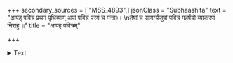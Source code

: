 +++
secondary_sources = [ "MSS_4893",]
jsonClass = "Subhaashita"
text = "आपह् पवित्रं प्रथमं पृथिव्याम् अपां पवित्रं परमं च मन्त्राः।  \nतेषां च सामर्ग्यजुषां पवित्रं महर्षयो व्याकरणं निराहुः॥"
title = "आपह् पवित्रम्"

+++

<details><summary>Text</summary>

आपह् पवित्रं प्रथमं पृथिव्याम् अपां पवित्रं परमं च मन्त्राः।  
तेषां च सामर्ग्यजुषां पवित्रं महर्षयो व्याकरणं निराहुः॥
</details>

